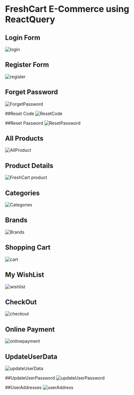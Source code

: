 # FreshCart E-Commerce using ReactQuery

## Login Form
![login](https://github.com/Aya-Adel-Mohamed/FreshCart/assets/115530179/6757db91-dfdf-4d1c-acd7-d4aec8057ac0)

## Register Form
![register](https://github.com/Aya-Adel-Mohamed/FreshCart/assets/115530179/863a4751-c77d-470d-a324-90e68b48091b)

## Forget Password
![ForgetPassword](https://github.com/Aya-Adel-Mohamed/FreshCart/assets/115530179/0c115c19-3ce1-4ac3-b2ee-69b2a3674851)

##Reset Code
![ResetCode](https://github.com/Aya-Adel-Mohamed/FreshCart/assets/115530179/8e52eb1e-ec63-4722-be2d-bfbe607cb946)

##Reset Password
![ResetPassword](https://github.com/Aya-Adel-Mohamed/FreshCart/assets/115530179/e2147afa-e1ad-4d9d-9582-eb9ad3034150)

## All Products
![AllProduct](https://github.com/Aya-Adel-Mohamed/FreshCart/assets/115530179/006f188d-450c-4b06-bccf-9a15a8bc1e73)

## Product Details
![FreshCart product](https://github.com/Aya-Adel-Mohamed/FreshCart/assets/115530179/fd3bcc26-fe98-47a1-89e7-d6a466cead9e)

## Categories
![Categories](https://github.com/Aya-Adel-Mohamed/FreshCart/assets/115530179/45444ef6-fae6-4fd5-93ff-da444a54326b)

## Brands
![Brands](https://github.com/Aya-Adel-Mohamed/FreshCart/assets/115530179/bf395f0e-bd4d-4fb4-b393-516c55bcb29b)

## Shopping Cart
![cart](https://github.com/Aya-Adel-Mohamed/FreshCart/assets/115530179/14d9ab2e-7233-456e-9b03-6bec0b2e19d9)

## My WishList
![wishlist](https://github.com/Aya-Adel-Mohamed/FreshCart/assets/115530179/4855282b-22fe-4136-9fff-d5923cfdbaed)

## CheckOut
![checkout](https://github.com/Aya-Adel-Mohamed/FreshCart/assets/115530179/56a28431-5a6e-432b-848d-3f0cef6ca7b0)

## Online Payment
![onlinepayment](https://github.com/Aya-Adel-Mohamed/FreshCart/assets/115530179/1869ce86-a38f-4fd2-b1e2-45aeadb34a3f)

## UpdateUserData
![updateUserData](https://github.com/Aya-Adel-Mohamed/FreshCart/assets/115530179/d23e6f04-09a7-40c7-96d3-466ac245d86e)

##UpdateUserPassword
![updateUserPassword](https://github.com/Aya-Adel-Mohamed/FreshCart/assets/115530179/377fe6cb-7823-4782-bb0a-de4d69f45af3)

##UserAddresses
![userAddress](https://github.com/Aya-Adel-Mohamed/FreshCart/assets/115530179/4547caf8-76fb-46dc-8de0-ed4f7fb74ae6)















